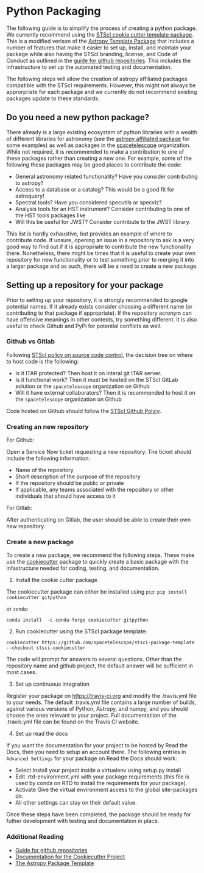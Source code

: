 # Python Packaging

The following guide is to simplify the process of creating a python
package.  We currently recommend using the [STScI cookie cutter
template package](https://github.com/spacetelescope/stsci-package-template/tree/stsci-cookiecutter).  
This is a modified verison of the [Astropy
Template Package](https://github.com/astropy/package-template) that
includes a number of features that make it easier to set up, install,
and maintain your package while also having the STScI branding,
license, and Code of Conduct as outlined in the [guide for github
repositories](https://github.com/spacetelescope/style-guides/blob/master/guides/github-repositories.md).
This includes the infrastructure to set up the automated testing and
documentation.

The following steps will allow the creation of astropy affiliated
packages compatible with the STScI requirements.  However, this might
not always be approrpriate for each package and we currently do not
recommend existing packages update to these standards.


## Do you need a new python package?

There already is a large existing ecosystem of python libraries with a
wealth of different libraries for astronomy (see the [astropy
affiliated package](https://www.astropy.org/affiliated/) for some
examples) as well as packages in the
[spacetelescope](https://github.com/spacetelescope) organization.
While not required, it is recommended to make a contribution to one of
these packages rather than creating a new one.  For example, some of
the following these packages may be good places to contribute the
code:

* General astronomy related functionality?  Have you consider contributing to astropy?
* Access to a database or a catalog?   This would be a good fit for astroquery!
* Spectral tools?   Have you considered specutils or specviz? 
* Analysis tools for an HST instrument?  Consider contributing to one of the HST tools packages like
* Will this be useful for JWST?  Consider contribute to the JWST library.
 
This list is hardly exhaustive, but provides an example of where to
contribute code.  If unsure, opening an issue in a repository to ask
is a very good way to find out if it is appropriate to contribute the
new functionality there.  Nonetheless, there might be times that it is
useful to create your own repository for new functionality or to test
something prior to merging it into a larger package and as such, there
will be a need to create a new package.


## Setting up a repository for your package

Prior to setting up your repository, it is strongly recommended to
google potential names.  If it already exists consider choosing a
different name (or contributing to that package if appropriate).  If
the repository acronym can have offensive meanings in other contexts,
try something different.  It is also useful to check Github and PyPi
for potential conflicts as well.

### Github vs Gitlab

Following [STScI policy on source code
control](https://innerspace.stsci.edu/display/isec/Source+Code+Control),
the decision tree on where to host code is the following:

* Is it ITAR protected?  Then host it on interal git ITAR server. 
* Is it functional work?   Then it must be hosted on the STScI GitLab solution or the `spacetelescope` organization on Github
* Will it have external collaborators?  Then it is recommended to host it on the `spacetelescope` organization on Github

Code hosted on Github should follow the [STScI Github
Policy](https://innerspace.stsci.edu/display/isec/GitHub).


### Creating an new repository  

For Github:

Open a Service Now ticket requesting a new repository.  The ticket
should include the following information:

* Name of the repository
* Short description of the purpose of the repository
* If the repository should be public or private
* If applicable, any teams associated with the repository or other
individuals that should have access to it

For Gitlab:

After authenticating on Gitlab, the user should be able to create
their own new repository.


### Create a new package

To create a new package, we recommend the following steps.  These make
use the
[cookiecutter](https://cookiecutter.readthedocs.io/en/latest/index.html)
package to quickly create a basic package with the infastructure
needed for coding, testing, and documentation.

1.  Install the cookie cutter package

The cookiecutter package can either be installed using `pip`:
```pip install cookiecutter gitpython```

or `conda`:

```conda install  -c conda-forge cookiecutter gitpython```

2. Run cookiecutter using the STScI package template:
```
cookiecutter https://github.com/spacetelescope/stsci-package-template --checkout stsci-cookiecutter
```

The code will prompt for answers to several questions.  Other than the
repository name and github project, the default answer will be
sufficient in most cases.

3.  Set up continuous integration

Register your package on https://travis-ci.org and modify the
.travis.yml file to your needs. The default .travis.yml file contains
a large number of builds, against various versions of Python, Astropy,
and numpy, and you should choose the ones relevant to your
project. Full documentatiion of the .travis.yml file can be found on
the Travis CI website.


4.  Set up read the docs

If you want the documentation for your project to be hosted by Read
the Docs, then you need to setup an account there. The following
entries in `Advanced Settings` for your package on Read the Docs
should work:

* Select Install your project inside a virtualenv using setup.py install
* Edit .rtd-environment.yml with your package requirements (this file is used by conda on RTD to install the requirements for your package).
* Activate Give the virtual environment access to the global site-packages dir.
* All other settings can stay on their default value.


Once these steps have been completed, the package should be ready for
futher development with testing and documentation in place.



### Additional Reading

* [Guide for github repositories](https://github.com/spacetelescope/style-guides/blob/master/guides/github-repositories.md)
* [Documentation for the Cookiecutter Project](https://cookiecutter.readthedocs.io/en/latest/readme.html)
* [The Astropy Package Template](http://docs.astropy.org/projects/package-template/en/latest/)

